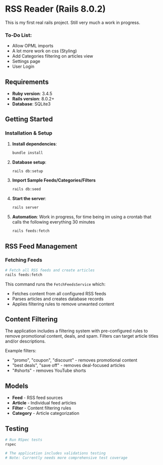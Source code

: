 # RSS Reader (Rails 8.0.2)

This is my first real rails project. Still very much a work in progress.

### To-Do List:
 - Allow OPML imports
 - A lot more work on css (Styling)
 - Add Categories filtering on articles view
 - Settings page
 - User Login


## Requirements
- **Ruby version**: 3.4.5
- **Rails version**: 8.0.2+
- **Database**: SQLite3


## Getting Started

### Installation & Setup

1. **Install dependencies**:
   ```bash
   bundle install
   ```

2. **Database setup**:
   ```bash
   rails db:setup
   ```
3. **Import Sample Feeds/Categories/Filters**
   ```bash
   rails db:seed
   ```
4. **Start the server**:
   ```bash
   rails server
   ```
5. **Automation**:
   Work in progress, for time being im using a crontab that calls the following everything 30 minutes
   ```bash
   rails feeds:fetch
   ```


## RSS Feed Management

### Fetching Feeds

```bash
# Fetch all RSS feeds and create articles
rails feeds:fetch
```

This command runs the `FetchFeedsService` which:
- Fetches content from all configured RSS feeds
- Parses articles and creates database records
- Applies filtering rules to remove unwanted content

## Content Filtering

The application includes a filtering system with pre-configured rules to remove promotional content, deals, and spam. Filters can target article titles and/or descriptions.

Example filters:
- "promo", "coupon", "discount" - removes promotional content
- "best deals", "save off" - removes deal-focused articles
- "#shorts" - removes YouTube shorts

## Models

- **Feed** - RSS feed sources
- **Article** - Individual feed articles
- **Filter** - Content filtering rules
- **Category** - Article categorization

## Testing

```bash
# Run RSpec tests
rspec

# The application includes validations testing
# Note: Currently needs more comprehensive test coverage
```

